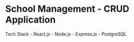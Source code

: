 <h1>School Management - CRUD Application</h1>
Tech Stack
- React.js
- Node.js
- Express.js
- PostgreSQL
